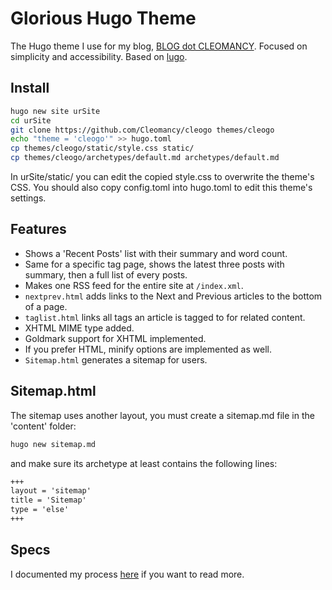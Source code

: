 # Glorious Hugo Theme

The Hugo theme I use for my blog, [BLOG dot CLEOMANCY](https://blog.cleomancy.com/).
Focused on simplicity and accessibility.
Based on [lugo](https://github.com/lukeSmithxyz/lugo).

## Install

```sh
hugo new site urSite
cd urSite
git clone https://github.com/Cleomancy/cleogo themes/cleogo
echo "theme = 'cleogo'" >> hugo.toml
cp themes/cleogo/static/style.css static/
cp themes/cleogo/archetypes/default.md archetypes/default.md
```
In urSite/static/ you can edit the copied style.css to overwrite the theme's CSS. You should also copy config.toml into hugo.toml to edit this theme's settings.

## Features

- Shows a 'Recent Posts' list with their summary and word count.
- Same for a specific tag page, shows the latest three posts with summary, then a full list of every posts.
- Makes one RSS feed for the entire site at `/index.xml`.
- `nextprev.html` adds links to the Next and Previous articles to the bottom of a page.
- `taglist.html` links all tags an article is tagged to for related content.
- XHTML MIME type added.
- Goldmark support for XHTML implemented.
- If you prefer HTML, minify options are implemented as well.
- `Sitemap.html` generates a sitemap for users.

## Sitemap.html

The sitemap uses another layout, you must create a sitemap.md file in the 'content' folder:
```sh
hugo new sitemap.md
```
and make sure its archetype at least contains the following lines:

```sitemap.md
+++
layout = 'sitemap'
title = 'Sitemap'
type = 'else'
+++
```

## Specs

I documented my process [here](https://blog.cleomancy.com/hugo/) if you want to read more.
